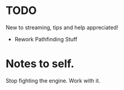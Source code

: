 # TODO
New to streaming, tips and help appreciated!

* Rework Pathfinding Stuff


# Notes to self.
Stop fighting the engine. Work with it.